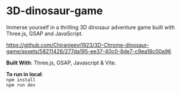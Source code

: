 # 3D-dinosaur-game
Immerse yourself in a thrilling 3D dinosaur adventure game built with Three.js, GSAP and JavaScript.

https://github.com/Chiranjeevi1923/3D-Chrome-dinosaur-game/assets/58211426/277da195-ee37-40c0-8de7-c9ea18c00a96

**Built With**: Three.js, GSAP, Javascript & Vite.

**To run in local**:
<br>
```npm install```
<br>
```npm run dev```
